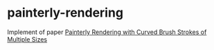 # painterly-rendering
Implement of paper [Painterly Rendering with Curved Brush Strokes of Multiple Sizes](http://www.mrl.nyu.edu/publications/painterly98/)
